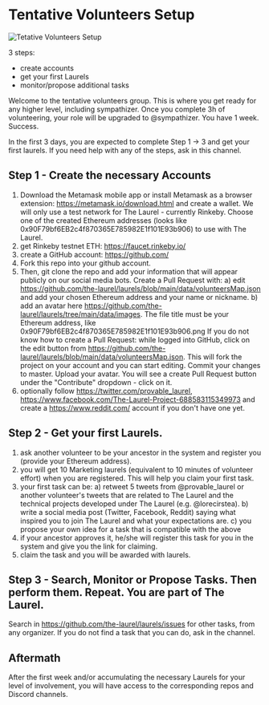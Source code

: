 # Tentative Volunteers Setup
![Tetative Volunteers Setup](https://images.theconversation.com/files/74422/original/image-20150311-20537-bym06g.jpg?ixlib=rb-1.1.0&q=45&auto=format&w=926&fit=clip)

3 steps:

- create accounts
- get your first Laurels
- monitor/propose additional tasks

Welcome to the tentative volunteers group.
This is where you get ready for any higher level, including sympathizer. Once you complete 3h of volunteering, your role will be upgraded to @sympathizer. You have 1 week. Success.

In the first 3 days, you are expected to complete Step 1 -> 3 and get your first laurels. If you need help with any of the steps, ask in this channel.

## Step 1 - Create the necessary Accounts
1. Download the Metamask mobile app or install Metamask as a browser extension: https://metamask.io/download.html and create a wallet. We will only use a test network for The Laurel - currently Rinkeby. Choose one of the created Ethereum addresses (looks like 0x90F79bf6EB2c4f870365E785982E1f101E93b906) to use with The Laurel.
2. get Rinkeby testnet ETH: https://faucet.rinkeby.io/
3. create a GitHub account: https://github.com/
4. Fork this repo into your github account.
5. Then, git clone the repo and add your information that will appear publicly on our social media bots. Create a Pull Request with: 
  a) edit https://github.com/the-laurel/laurels/blob/main/data/volunteersMap.json and add your chosen Ethereum address and your name or nickname.
  b) add an avatar here https://github.com/the-laurel/laurels/tree/main/data/images. The file title must be your Ethereum address, like 0x90F79bf6EB2c4f870365E785982E1f101E93b906.png
If you do not know how to create a Pull Request: while logged into GitHub, click on the edit button from https://github.com/the-laurel/laurels/blob/main/data/volunteersMap.json. This will fork the project on your account and you can start editing. Commit your changes to master. Upload your avatar. You will see a create Pull Request button under the "Contribute" dropdown - click on it.
5. optionally follow https://twitter.com/provable_laurel, https://www.facebook.com/The-Laurel-Project-688583115349973 and create a https://www.reddit.com/ account if you don't have one yet.

## Step 2 - Get your first Laurels.
1. ask another volunteer to be your ancestor in the system and register you (provide your Ethereum address).
2. you will get 10 Marketing laurels (equivalent to 10 minutes of volunteer effort) when you are registered. This will help you claim your first task.
3. your first task can be: 
    a) retweet 5 tweets from @provable_laurel or another volunteer's tweets that are related to The Laurel and the technical projects developed under The Laurel (e.g. @lorecirstea).
    b) write a social media post (Twitter, Facebook, Reddit) saying what inspired you to join The Laurel and what your expectations are.
    c) you propose your own idea for a task that is compatible with the above
4. if your ancestor approves it, he/she will register this task for you in the system and give you the link for claiming. 
5. claim the task and you will be awarded with laurels.


## Step 3 - Search, Monitor or Propose Tasks. Then perform them. Repeat. You are part of The Laurel.
Search in https://github.com/the-laurel/laurels/issues for other tasks, from any organizer.
If you do not find a task that you can do, ask in the channel.

## Aftermath
After the first week and/or accumulating the necessary Laurels for your level of involvement, you will have access to the corresponding repos and Discord channels.
